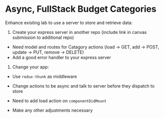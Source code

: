 Async, FullStack Budget Categories
===

Enhance existing lab to use a server to store and retrieve data:

1. Create your express server in another repo (include link in canvas submission to additional repo)
  * Need model and routes for Catagory actions (load -> GET, add -> POST, update -> PUT, remove -> DELETE)
  * Add a good error handler to your express server
1. Change your app:
  * Use `redux-thunk` as middleware
  * Change actions to be async and talk to server before they dispatch to store
  * Need to add load action on `componentDidMount`

  * Make any other adjustments necessary

